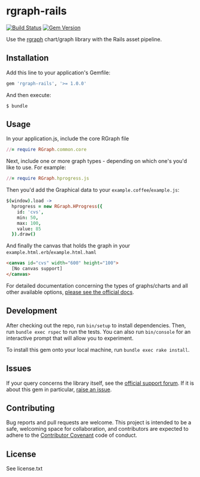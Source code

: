 # rgraph-rails

[![Build Status](https://travis-ci.org/dsgriffin/rgraph-rails.svg?branch=master)](https://travis-ci.org/dsgriffin/rgraph-rails)
[![Gem Version](https://badge.fury.io/rb/rgraph-rails.svg)](https://badge.fury.io/rb/rgraph-rails)

Use the [rgraph](http://www.rgraph.net/) chart/graph library with the Rails asset pipeline.

## Installation

Add this line to your application's Gemfile:

```ruby
gem 'rgraph-rails', '>= 1.0.0'
```

And then execute:

    $ bundle

## Usage

In your application.js, include the core RGraph file

```ruby
//= require RGraph.common.core
```

Next, include one or more graph types - depending on which one's you'd like to use. For example:

```ruby
//= require RGraph.hprogress.js
```
Then you'd add the Graphical data to your `example.coffee`/`example.js`:

```coffeescript
$(window).load ->
  hprogress = new RGraph.HProgress({
    id: 'cvs',
    min: 50,
    max: 100,
    value: 85
  }).draw()
```

And finally the canvas that holds the graph in your `example.html.erb`/`example.html.haml`

```html
<canvas id="cvs" width="600" height="100">
  [No canvas support]
</canvas>
```

For detailed documentation concerning the types of graphs/charts and all other available options, [please see the official docs](http://www.rgraph.net/docs/charts-index.html).


## Development

After checking out the repo, run `bin/setup` to install dependencies. Then, run `bundle exec rspec` to run the tests. You can also run `bin/console` for an interactive prompt that will allow you to experiment.

To install this gem onto your local machine, run `bundle exec rake install`.

## Issues

If your query concerns the library itself, see the [official support forum](http://www.rgraph.net/support). If it is about this gem in particular, [raise an issue](https://github.com/dsgriffin/rgraph-rails/issues).

## Contributing

Bug reports and pull requests are welcome. This project is intended to be a safe, welcoming space for collaboration, and contributors are expected to adhere to the [Contributor Covenant](https://github.com/dsgriffin/rgraph-rails/blob/master/CODE_OF_CONDUCT.md) code of conduct.

## License

See license.txt

